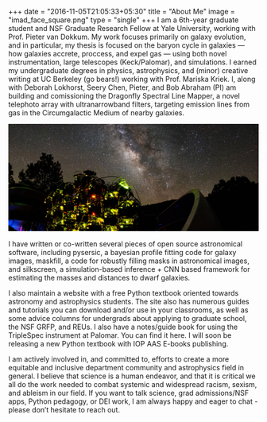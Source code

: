 +++
date = "2016-11-05T21:05:33+05:30"
title = "About Me"
image = "imad_face_square.png"
type = "single"
+++
I am a 6th-year graduate student and NSF Graduate Research Fellow at Yale University, working with Prof. Pieter van Dokkum. My work focuses primarily on galaxy evolution, and in particular, my thesis is focused on the baryon cycle in galaxies — how galaxies accrete, proccess, and expel gas — using both novel instrumentation, large telescopes (Keck/Palomar), and simulations. I earned my undergraduate degrees in physics, astrophysics, and (minor) creative writing at UC Berkeley (go bears!) working with Prof. Mariska Kriek. I, along with Deborah Lokhorst, Seery Chen, Pieter, and Bob Abraham (PI) am building and comissioning the Dragonfly Spectral Line Mapper, a novel telephoto array with ultranarrowband filters, targeting emission lines from gas in the Circumgalactic Medium of nearby galaxies.

![](df3_mw_hor.jpg)

I have written or co-written several pieces of open source astronomical software, including pysersic, a bayesian profile fitting code for galaxy images, maskfill, a code for robustly filling masks in astronomical images, and silkscreen, a simulation-based inference + CNN based framework for estimating the masses and distances to dwarf galaxies.

I also maintain a website with a free Python textbook oriented towards astronomy and astrophysics students. The site also has numerous guides and tutorials you can download and/or use in your classrooms, as well as some advice columns for undergrads about applying to graduate school, the NSF GRFP, and REUs. I also have a notes/guide book for using the TripleSpec instrument at Palomar. You can find it here. I will soon be releasing a new Python textbook with IOP AAS E-books publishing.

I am actively involved in, and committed to, efforts to create a more equitable and inclusive department community and astrophysics field in general. I believe that science is a human endeavor, and that it is critical we all do the work needed to combat systemic and widespread racism, sexism, and ableism in our field. If you want to talk science, grad admissions/NSF apps, Python pedagogy, or DEI work, I am always happy and eager to chat - please don’t hesitate to reach out.

